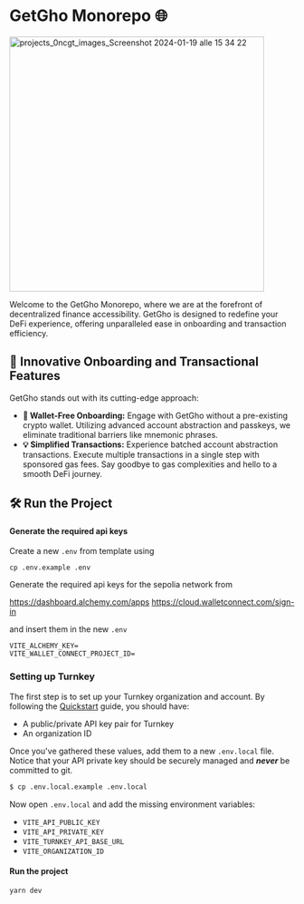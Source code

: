 # GetGho Monorepo 🌐
<img width="450" alt="projects_0ncgt_images_Screenshot 2024-01-19 alle 15 34 22" src="https://github.com/akanoce/getgho/assets/64158778/ee75a453-d714-46f8-826b-43b08817a08a">


Welcome to the GetGho Monorepo, where we are at the forefront of decentralized finance accessibility. GetGho is designed to redefine your DeFi experience, offering unparalleled ease in onboarding and transaction efficiency.

## 🚀 Innovative Onboarding and Transactional Features
GetGho stands out with its cutting-edge approach:

- **🔐 Wallet-Free Onboarding:** Engage with GetGho without a pre-existing crypto wallet. Utilizing advanced account abstraction and passkeys, we eliminate traditional barriers like mnemonic phrases.
- **💡 Simplified Transactions:** Experience batched account abstraction transactions. Execute multiple transactions in a single step with sponsored gas fees. Say goodbye to gas complexities and hello to a smooth DeFi journey.


## 🛠️ Run the Project

#### Generate the required api keys

Create a new `.env` from template using

```
cp .env.example .env
```

Generate the required api keys for the sepolia network from

https://dashboard.alchemy.com/apps
https://cloud.walletconnect.com/sign-in

and insert them in the new `.env`

```
VITE_ALCHEMY_KEY=
VITE_WALLET_CONNECT_PROJECT_ID=
```

### Setting up Turnkey

The first step is to set up your Turnkey organization and account. By following the [Quickstart](https://docs.turnkey.com/getting-started/quickstart) guide, you should have:

-   A public/private API key pair for Turnkey
-   An organization ID

Once you've gathered these values, add them to a new `.env.local` file. Notice that your API private key should be securely managed and **_never_** be committed to git.

```bash
$ cp .env.local.example .env.local
```

Now open `.env.local` and add the missing environment variables:

-   `VITE_API_PUBLIC_KEY`
-   `VITE_API_PRIVATE_KEY`
-   `VITE_TURNKEY_API_BASE_URL`
-   `VITE_ORGANIZATION_ID`

#### Run the project

```
yarn dev
```
